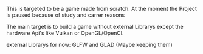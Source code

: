 This is targeted to be a game made from scratch. At the moment the Project is paused because of study and carrer reasons

The main target is to build a game without external Librarys except the hardware Api's like Vulkan or OpenGL/OpenCl. 

external Librarys for now:
GLFW and GLAD (Maybe keeping them) 
